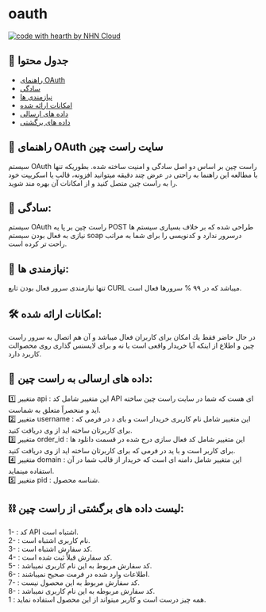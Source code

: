# oauth

[![code with hearth by NHN Cloud](https://img.shields.io/badge/%3C%2F%3E%20with%20%E2%99%A5%20by-RTL%20Theme-8ed557.svg)]([https://github.com/nhn](https://www.rtl-theme.com/))


## 🚩 جدول محتوا

- [راهنمای OAuth](#-راهنمای-oauth-سایت-راست-چین)
- [سادگی](#-سادگی)
- [نیازمندی ها](#-نیازمندی-ها)
- [امكانات ارائه شده](#-امكانات-ارائه-شده)
- [داده های ارسالی](#-داده-های-ارسالی-به-راست-چین)
- [داده های برگشتی](#-لیست-داده-های-برگشتی-از-راست-چین)

  
## 📑 راهنمای OAuth سایت راست چین
سیستم OAuth راست چین بر اساس دو اصل سادگی و امنیت ساخته شده. بطوریكه تنها با مطالعه این راهنما به راحتی در عرض چند دقیقه میتوانید افزونه، قالب یا اسكریپت خود را به راست چین متصل كنید و از امكانات آن بهره مند شوید.

## 🎈 سادگی:
سیستم OAuth راست چین بر پا یه POST طراحی شده كه بر خلاف بسیاری سیستم ها نیازی به فعال بودن سیستم soap درسرور ندارد و كدنویسی را برای شما به مراتب راحت تر كرده است.

## 🧨 نیازمندی ها:
تنها نیازمندی سرور فعال بودن تابع CURL میباشد كه در ٩٩ % سرورها فعال است.

## 🛠 امكانات ارائه شده:
در حال حاضر فقط یك امكان برای كاربران فعال میباشد و آن هم اتصال به سرور راست چین و اطلاع از اینكه آیا خریدار واقعی است یا نه و برای لایسنس گذاری روی محصوالت كاربرد دارد.

## 🔗 داده های ارسالی به راست چین: 
 1️⃣ متغییر api : این متغییر شامل كد API ای هست كه شما در سایت راست چین ساخته اید و منحصراً متعلق به شماست.
<br>
 2️⃣ متغییر username : این متغییر شامل نام كاربری خریدار است و بای د در فرمی كه برای كاربرتان ساخته اید از وی دریافت كنید.
<br>
 3️⃣ متغییر order_id : این متغییر شامل كد فعال سازی درج شده در قسمت دانلود ها برای کاربر است و با ید در فرمی كه برای كاربرتان ساخته اید از وی دریافت كنید.
<br>
 4️⃣ متغییر domain : این متغییر شامل دامنه ای است كه خریدار از قالب شما در آن استفاده مینماید.
<br>
 5️⃣ متغییر pid : شناسه محصول.

## ⛓ لیست داده های برگشتی از راست چین:
1- : كد API اشتباه است.
<br>
2- : نام كاربری اشتباه است.
<br>
3- : كد سفارش اشتباه است.
<br>
4- : كد سفارش قبلاً ثبت شده است.
<br>
5- : كد سفارش مربوط به این نام كاربری نمیباشد.
<br>
6- : اطلاعات وارد شده در فرمت صحیح نمیباشند.
<br>
7- : كد سفارش مربوط به این محصول نیست.
<br>
8- : كد سفارش مربوطه به این نام كاربری نمیباشد.
<br>
1 : همه چیز درست است و كاربر میتواند از این محصول استفاده نماید. 
